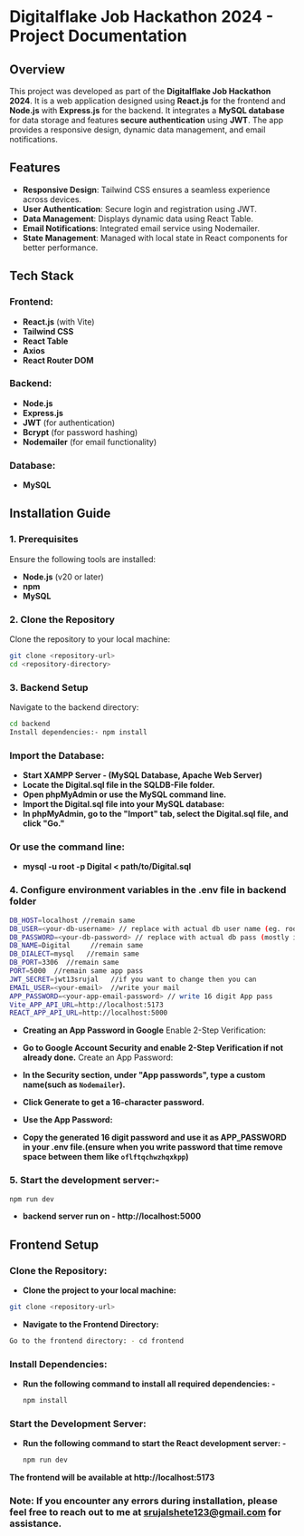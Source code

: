 # Digitalflake Job Hackathon 2024 - Project Documentation

## Overview
This project was developed as part of the **Digitalflake Job Hackathon 2024**. It is a web application designed using **React.js** for the frontend and **Node.js** with **Express.js** for the backend. It integrates a **MySQL database** for data storage and features **secure authentication** using **JWT**. The app provides a responsive design, dynamic data management, and email notifications.

## Features
- **Responsive Design**: Tailwind CSS ensures a seamless experience across devices.
- **User Authentication**: Secure login and registration using JWT.
- **Data Management**: Displays dynamic data using React Table.
- **Email Notifications**: Integrated email service using Nodemailer.
- **State Management**: Managed with local state in React components for better performance.

## Tech Stack
### Frontend:
- **React.js** (with Vite)
- **Tailwind CSS**
- **React Table**
- **Axios**
- **React Router DOM**

### Backend:
- **Node.js**
- **Express.js**
- **JWT** (for authentication)
- **Bcrypt** (for password hashing)
- **Nodemailer** (for email functionality)

### Database:
- **MySQL**

## Installation Guide

### 1. Prerequisites
Ensure the following tools are installed:
- **Node.js** (v20 or later)
- **npm**
- **MySQL**

### 2. Clone the Repository
Clone the repository to your local machine:
```bash
git clone <repository-url>
cd <repository-directory>
```

### 3. Backend Setup
Navigate to the backend directory:
```bash
cd backend
Install dependencies:- npm install
```
### Import the Database:
- **Start XAMPP Server - (MySQL Database, Apache Web Server)**
- **Locate the Digital.sql file in the SQLDB-File folder.**
- **Open phpMyAdmin or use the MySQL command line.**
- **Import the Digital.sql file into your MySQL database:**
- **In phpMyAdmin, go to the "Import" tab, select the Digital.sql file, and click "Go."**

### Or use the command line:
- **mysql -u root -p Digital < path/to/Digital.sql**

### 4. Configure environment variables in the .env file in backend folder
```bash
DB_HOST=localhost //remain same
DB_USER=<your-db-username> // replace with actual db user name (eg. root)
DB_PASSWORD=<your-db-password> // replace with actual db pass (mostly it is " " blank)
DB_NAME=Digital     //remain same
DB_DIALECT=mysql   //remain same
DB_PORT=3306  //remain same
PORT=5000  //remain same app pass
JWT_SECRET=jwt13srujal   //if you want to change then you can
EMAIL_USER=<your-email>  //write your mail
APP_PASSWORD=<your-app-email-password> // write 16 digit App pass
Vite_APP_API_URL=http://localhost:5173
REACT_APP_API_URL=http://localhost:5000
```
- **Creating an App Password in Google**
Enable 2-Step Verification:

- **Go to Google Account Security and enable 2-Step Verification if not already done.**
Create an App Password:

- **In the Security section, under "App passwords", type a custom name(such as `Nodemailer`).**
- **Click Generate to get a 16-character password.**
- **Use the App Password:**
- **Copy the generated 16 digit password and use it as APP_PASSWORD in your .env file.(ensure when you write password that time remove space between them like `oflftqchwzhqxkpp`)**


### 5. Start the development server:- 
```bash
npm run dev
```
- **backend server run on - http://localhost:5000**



## Frontend Setup
### Clone the Repository:
- **Clone the project to your local machine:**
```bash
git clone <repository-url>
```
- **Navigate to the Frontend Directory:**
```bash
Go to the frontend directory: - cd frontend
```

### Install Dependencies:
- **Run the following command to install all required dependencies: -**
  ```bash
  npm install
  ```

### Start the Development Server:
- **Run the following command to start the React development server: -**
  ```bash
  npm run dev
  ```
**The frontend will be available at http://localhost:5173**


### Note: If you encounter any errors during installation, please feel free to reach out to me at srujalshete123@gmail.com for assistance.
